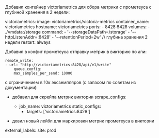 Добавил контейнер victoriametrics для сбора метрики с прометеуса с глубиной хранения в 2 недели:

  victoriametrics:
    image: victoriametrics/victoria-metrics
    container_name: victoriametrics
    hostname: victoriametrics
    ports:
      - 8428:8428
    volumes:
      - ./vmdata:/storage
    command:
      - '--storageDataPath=/storage'
      - '--httpListenAddr=:8428'
      - '--retentionPeriod=2w' // глубина хранения 2 недели
    restart: always

Добавил в конфиг прометеуса отправку метрик в викторию по апи:

    remote_write:
    - url: "http://victoriametrics:8428/api/v1/write"
        queue_config:
        max_samples_per_send: 10000

с ограничением в 10к эксземпляров (с запасом по советам из документации)

+ добавил для скрейпа метрик виктории 
scrape_configs:
  - job_name: victoriametrics
    static_configs:
      - targets: ['victoriametrics:8428']

+ довил новый лейбл для маркировки метрик прометеуса в виктории

external_labels:
    site: prod
